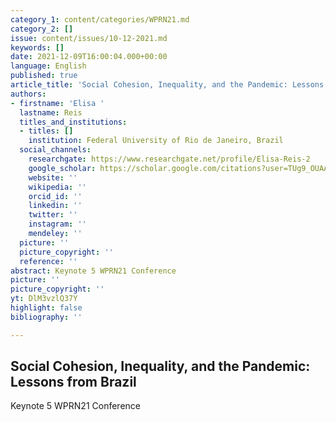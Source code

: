 ```yaml
---
category_1: content/categories/WPRN21.md
category_2: []
issue: content/issues/10-12-2021.md
keywords: []
date: 2021-12-09T16:00:04.000+00:00
language: English
published: true
article_title: 'Social Cohesion, Inequality, and the Pandemic: Lessons from Brazil'
authors:
- firstname: 'Elisa '
  lastname: Reis
  titles_and_institutions:
  - titles: []
    institution: Federal University of Rio de Janeiro, Brazil
  social_channels:
    researchgate: https://www.researchgate.net/profile/Elisa-Reis-2
    google_scholar: https://scholar.google.com/citations?user=TUg9_OUAAAAJ&hl=en
    website: ''
    wikipedia: ''
    orcid_id: ''
    linkedin: ''
    twitter: ''
    instagram: ''
    mendeley: ''
  picture: ''
  picture_copyright: ''
  reference: ''
abstract: Keynote 5 WPRN21 Conference
picture: ''
picture_copyright: ''
yt: DlM3vzlQ37Y
highlight: false
bibliography: ''

---
```

## Social Cohesion, Inequality, and the Pandemic: Lessons from Brazil

Keynote 5 WPRN21 Conference

<Youtube yt="DlM3vzlQ37Y" caption ="Elisa Reis: Social Cohesion, Inequality, and the Pandemic: Lessons from Brazil"></Youtube>